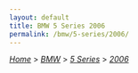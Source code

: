 ```yaml
---
layout: default
title: BMW 5 Series 2006
permalink: /bmw/5-series/2006/
---
```

[*Home*](/) > [*BMW*](/bmw/) > [*5 Series*](/bmw/5-series/) > [*2006*](/bmw/5-series/2006/)
